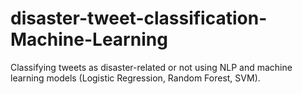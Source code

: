 # disaster-tweet-classification-Machine-Learning
Classifying tweets as disaster-related or not using NLP and machine learning models (Logistic Regression, Random Forest, SVM).
